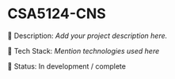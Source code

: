 # CSA5124-CNS

📌 Description: *Add your project description here.*

🔧 Tech Stack: *Mention technologies used here*

🚀 Status: In development / complete

